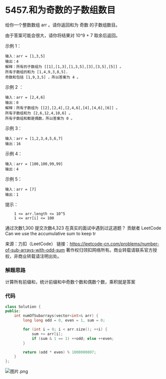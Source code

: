 # 5457.和为奇数的子数组数目

给你一个整数数组 arr 。请你返回和为 奇数 的子数组数目。

由于答案可能会很大，请你将结果对 10^9 + 7 取余后返回。



示例 1：
```
输入：arr = [1,3,5]
输出：4
解释：所有的子数组为 [[1],[1,3],[1,3,5],[3],[3,5],[5]] 。
所有子数组的和为 [1,4,9,3,8,5].
奇数和包括 [1,9,3,5] ，所以答案为 4 。
```
示例 2 ：
```
输入：arr = [2,4,6]
输出：0
解释：所有子数组为 [[2],[2,4],[2,4,6],[4],[4,6],[6]] 。
所有子数组和为 [2,6,12,4,10,6] 。
所有子数组和都是偶数，所以答案为 0 。
```
示例 3：
```
输入：arr = [1,2,3,4,5,6,7]
输出：16
```
示例 4：
```
输入：arr = [100,100,99,99]
输出：4
```
示例 5：
```
输入：arr = [7]
输出：1
```


提示：
```
    1 <= arr.length <= 10^5
    1 <= arr[i] <= 100
```
通过次数1,300
提交次数4,323
在真实的面试中遇到过这道题？
贡献者
LeetCode
Can we use the accumulative sum to keep tr

来源：力扣（LeetCode）
链接：https://leetcode-cn.com/problems/number-of-sub-arrays-with-odd-sum
著作权归领扣网络所有。商业转载请联系官方授权，非商业转载请注明出处。

### 解题思路
计算所有前缀和，统计前缀和中奇数个数和偶数个数，乘积就是答案

### 代码

```cpp
class Solution {
public:
    int numOfSubarrays(vector<int>& arr) {
        long long odd = 0, even = 1, sum = 0;

        for (int i = 0; i < arr.size(); ++i) {
            sum += arr[i];
            if (sum & 1 == 1) ++odd; else ++even;
        }

        return (odd * even) % 1000000007;
    }
};
```

![图片.png](https://pic.leetcode-cn.com/d8f4539cd1eac7e609781686a292ad0d4b2825faf6c692fdb5d67d889cc7035a-%E5%9B%BE%E7%89%87.png)
